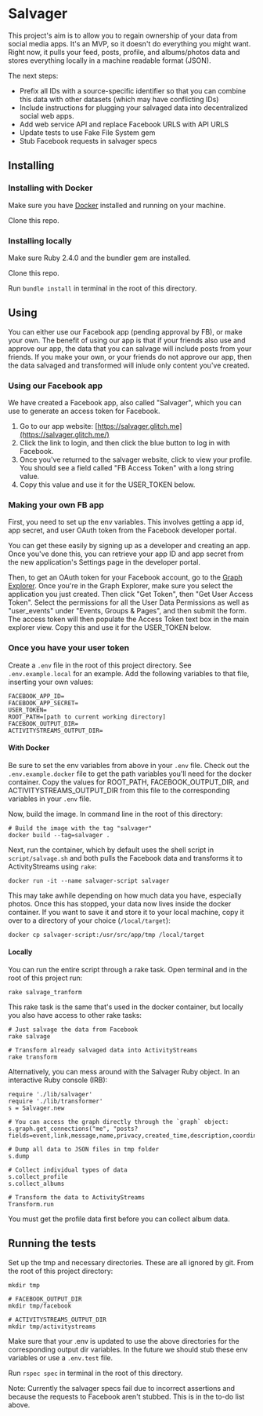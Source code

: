 # Salvager

This project's aim is to allow you to regain ownership of your data from social media apps. It's an MVP, so it doesn't
do everything you might want. Right now, it pulls your feed, posts, profile, and albums/photos data and stores
everything locally in a machine readable format (JSON).

The next steps:

* Prefix all IDs with a source-specific identifier so that you can combine this data with other datasets (which
may have conflicting IDs)
* Include instructions for plugging your salvaged data into decentralized social web apps.
* Add web service API and replace Facebook URLS with API URLS
* Update tests to use Fake File System gem
* Stub Facebook requests in salvager specs

## Installing

### Installing with Docker
Make sure you have [Docker](https://www.docker.com) installed and running on your machine.

Clone this repo.

### Installing locally
Make sure Ruby 2.4.0 and the bundler gem are installed.

Clone this repo.

Run `bundle install` in terminal in the root of this directory.

## Using
You can either use our Facebook app (pending approval by FB), or make your own. The benefit of using our app is that if your friends also use and approve our app, the data that you can salvage will include posts from your friends. If you make your own, or your friends do not approve our app, then the data salvaged and transformed will inlude only content you've created.

### Using our Facebook app
We have created a Facebook app, also called "Salvager", which you can use to generate an access token for Facebook. 

1. Go to our app website: [https://salvager.glitch.me](https://salvager.glitch.me/)
2. Click the link to login, and then click the blue button to log in with Facebook.
3. Once you've returned to the salvager website, click to view your profile. You should see a field called "FB Access Token" with a long string value.
4. Copy this value and use it for the USER_TOKEN below.

### Making your own FB app
First, you need to set up the env variables. This involves getting a app id, app secret, and 
user OAuth token from the Facebook developer portal.

You can get these easily by signing up as a developer and creating an app. Once you've done this, you can retrieve your
 app ID and app secret from the new application's Settings page in the developer portal. 
 
Then, to get an OAuth token for your Facebook account, go to the [Graph Explorer](https://developers.facebook.com/tools/explorer/). Once you're in the Graph Explorer, make sure you select the application you just created. Then click "Get Token", then "Get User Access Token". Select the permissions for all the User Data Permissions as well as "user_events" under "Events, Groups & Pages", and then submit the form. The access token will then populate the Access Token text box in the main explorer view. Copy this and use it for the USER_TOKEN below.


### Once you have your user token

Create a `.env` file in the root of this project directory. See `.env.example.local` for an example.
Add the following variables to that file, inserting your own values:

    FACEBOOK_APP_ID=
    FACEBOOK_APP_SECRET=
    USER_TOKEN=
    ROOT_PATH=[path to current working directory]
    FACEBOOK_OUTPUT_DIR=
    ACTIVITYSTREAMS_OUTPUT_DIR=

#### With Docker

Be sure to set the env variables from above in your `.env` file. Check out the `.env.example.docker` file to get the path variables you'll need for the docker container. Copy the values for ROOT_PATH, FACEBOOK_OUTPUT_DIR, and ACTIVITYSTREAMS_OUTPUT_DIR 
from this file to the corresponding variables in your `.env` file.

Now, build the image. In command line in the root of this directory:

    # Build the image with the tag "salvager"
    docker build --tag=salvager .

Next, run the container, which by default uses the shell script in `script/salvage.sh` and both pulls the Facebook data 
and transforms it to ActivityStreams using `rake`:

    docker run -it --name salvager-script salvager  
    
    
This may take awhile depending on how much data you have, especially photos. Once this has stopped, your data 
now lives inside the docker container. If you want to save it and store it to your local machine, copy it over
to a directory of your choice (`/local/target`):
    
    docker cp salvager-script:/usr/src/app/tmp /local/target

#### Locally
You can run the entire script through a rake task. Open terminal and in the root of this project run: 

    rake salvage_tranform

This rake task is the same that's used in the docker container, but locally you also have access to other rake tasks: 

    # Just salvage the data from Facebook
    rake salvage
    
    # Transform already salvaged data into ActivityStreams
    rake transform


Alternatively, you can mess around with the Salvager Ruby object. In an interactive Ruby console (IRB):

    require './lib/salvager'
    require './lib/transformer'
    s = Salvager.new
    
    # You can access the graph directly through the `graph` object:
    s.graph.get_connections("me", "posts?fields=event,link,message,name,privacy,created_time,description,coordinates,source,likes&limit=200")
    
    # Dump all data to JSON files in tmp folder
    s.dump
     
    # Collect individual types of data
    s.collect_profile
    s.collect_albums
    
    # Transform the data to ActivityStreams
    Transform.run
    
You must get the profile data first before you can collect album data.

## Running the tests

Set up the tmp and necessary directories. These are all ignored by git. From the root of this project directory:

    mkdir tmp
    
    # FACEBOOK_OUTPUT_DIR
    mkdir tmp/facebook
    
    # ACTIVITYSTREAMS_OUTPUT_DIR
    mkdir tmp/activitystreams
    
Make sure that your .env is updated to use the above directories for the corresponding output dir variables. 
In the future we should stub these env variables or use a `.env.test` file.

Run `rspec spec` in terminal in the root of this directory.

Note: Currently the salvager specs fail due to incorrect assertions and because the requests to Facebook aren't stubbed.
 This is in the to-do list above.
